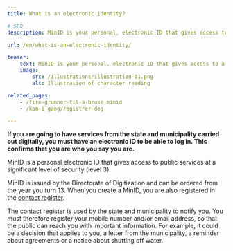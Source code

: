 ```yaml
---
title: What is an electronic identity?

# SEO
description: MinID is your personal, electronic ID that gives access to a number of public services from the state and municipality.

url: /en/what-is-an-electronic-identity/

teaser: 
    text: MinID is your personal, electronic ID that gives access to a number of public services from the state and municipality.
    image:
        src: /illustrations/illustration-01.png
        alt: Illustration of character reading

related_pages:
    - /fire-grunner-til-a-bruke-minid
    - /kom-i-gang/registrer-deg

---
```


**If you are going to have services from the state and municipality carried out digitally, you must have an electronic ID to be able to log in. This confirms that you are who you say you are.**

MinID is a personal electronic ID that gives access to public services at a significant level of security (level 3).

MinID is issued by the Directorate of Digitization and can be ordered from the year you turn 13. When you create a MinID, you are also registered in the [contact register](https://eid.difi.no/nb/kontakt-og-reservasjonsregisteret).

The contact register is used by the state and municipality to notify you. You must therefore register your mobile number and/or email address, so that the public can reach you with important information. For example, it could be a decision that applies to you, a letter from the municipality, a reminder about agreements or a notice about shutting off water.
